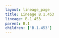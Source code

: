 ```yaml
---
layout: lineage_page
title: Lineage B.1.453
lineage: B.1.453
parent: B.1
children: ['B.1.453']
---
```


